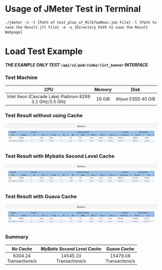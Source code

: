 
# Usage of JMeter Test in Terminal

```
./jmeter -n -t [Path of test_plan_of_MilkTeaMooc.jmx File] -l [Path to save the Result.jtl File] -e -o [Directory Path to save the Result Webpage]
```

# Load Test Example
***THE EXAMPLE ONLY TEST `/api/v1/pub/video/list_banner` INTERFACE***

### **Test Machine**  

| *CPU* | *Memory* | *Disk* |
| :----: | :----: | :----: |
| Intel Xeon (Cascade Lake) Platinum 8269 <br /> 3.1 GHz/3.5 GHz | 16 GiB | Aliyun ESSD 40 GiB |

### **Test Result without using Cache**  

![jmeter_load_test_without_cache](./jmeter_load_test_without_cache.png)

### **Test Result with Mybatis Second Level Cache**  

![jmeter_load_test_with_mybatis_cache](./jmeter_load_test_with_mybatis_cache.png)

### **Test Result with Guava Cache**  

![jmeter_load_test_with_guava_cache](./jmeter_load_test_with_guava_cache.png)

### **Summary**  

| *No Cache* | *MyBatis Second Level Cache* | *Guava Cache* |
| :----: | :----: | :----: |
| 6304.24<br />Transactions/s | 14545.10<br />Transactions/s |  15479.08<br />Transactions/s |
